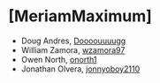 # [MeriamMaximum]

- Doug Andres, [Doooouuuugg](https://github.com/Doooouuuugg)
- William Zamora, [wzamora97](https://github.com/wzamora97)
- Owen North, [onorth1](https://github.com/onorth1)
- Jonathan Olvera, [jonnyoboy2110](https://github.com/jonnyoboy2110)
